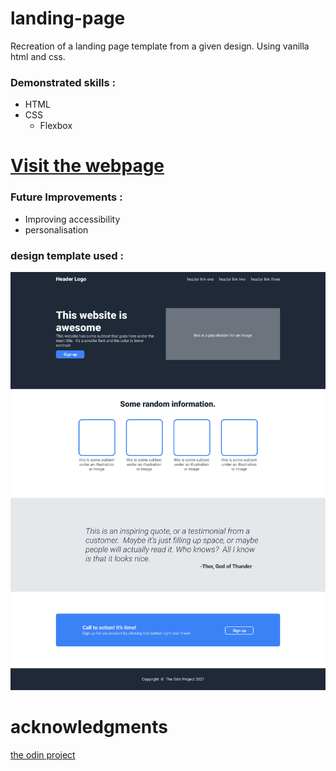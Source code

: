 # landing-page

Recreation of a landing page template from a given design. Using vanilla html and css.

### Demonstrated skills :
- HTML
- CSS
    - Flexbox

# [Visit the webpage ](https://manonymoushah.github.io/landing-page/)

### Future Improvements : 
- Improving accessibility
- personalisation 


### design template used :
![landing page template](./assets/01.png)

# acknowledgments 
[the odin project](theodinproject.com)